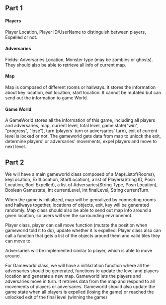 ## Part 1
#### Players
Player Location, Player ID/UserName to distinguish between players, Expelled or not.
#### Adversaries 
Fields: Adversaries Location, Monster type (may be zombies or ghosts).
They should also be able to retrieve all info of current map.
#### Map
Map is composed of different rooms or hallways. It stores the information about key location, exit location, start location.
It cannot be mutated but can send out the information to game World.
#### Game World 
A GameWorld stores all the information of this game, including all players and adversaries, 
map, current level, total level, game state("win", "progress", "lose"), turn (players' turn 
or adversaries' turn), exit of current level is locked or not. The gameworld gets 
data from map to unlock the exit, determine players' or adversaries' movements, expel players and move to next level.

## Part 2
We will have a main gameworld class composed of a Map(Listof(Rooms), keyLocation, ExitLocation, StartLocation), 
a list of Players(String ID, Posn Location, Bool Expelled), a list of Adversaries(String Type, Posn Location), 
Boolean Gamestate, Int currentLevel, Int finalLevel, String currentTurn. 

When the game is initialized, map will be genralized by connecting rooms and hallways together, locations of objects, 
exit, key will be generated randomly. Map class should also be able to send out map info around a given location, so users 
will see the surrounding envrionemnt.

Player class, player can call move function (mutate the position when gameworld told it to do), update whether it 
is expelled. Player class also can call a function that gets a list of the objects around them and valid tiles they 
can move to.

Adversaries will be implemented similar to player, which is able to move around.

For Gameworld class, we will have a initilazation function where all the adversaries should be generated, functions to 
update the level and players location and generate a new map. Gameworld lets the players and adversaries move in turn. 
It retrives data from the map and respond to all movements of players or adversaries. Gameworld should also update the 
game state when all players is expelled (losing the game) or reached the unlocked exit of the final level (winning the game)


